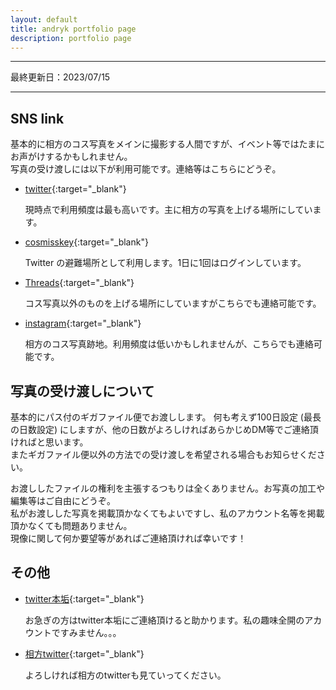 ```yaml
---
layout: default
title: andryk portfolio page
description: portfolio page
---
```


---------------------------

最終更新日：2023/07/15

---------------------------

## SNS link

基本的に相方のコス写真をメインに撮影する人間ですが、イベント等ではたまにお声がけするかもしれません。  
写真の受け渡しには以下が利用可能です。連絡等はこちらにどうぞ。

* [twitter](https://twitter.com/andrykph){:target="_blank"}

    現時点で利用頻度は最も高いです。主に相方の写真を上げる場所にしています。

* [cosmisskey](https://cosmisskey.cc/@andrykph){:target="_blank"}

    Twitter の避難場所として利用します。1日に1回はログインしています。

* [Threads](https://www.threads.net/@andrykph1){:target="_blank"}

    コス写真以外のものを上げる場所にしていますがこちらでも連絡可能です。

* [instagram](https://www.instagram.com/andrykph1/){:target="_blank"}

    相方のコス写真跡地。利用頻度は低いかもしれませんが、こちらでも連絡可能です。


## 写真の受け渡しについて

基本的にパス付のギガファイル便でお渡しします。
何も考えず100日設定 (最長の日数設定) にしますが、他の日数がよろしければあらかじめDM等でご連絡頂ければと思います。  
またギガファイル便以外の方法での受け渡しを希望される場合もお知らせください。

お渡ししたファイルの権利を主張するつもりは全くありません。お写真の加工や編集等はご自由にどうぞ。  
私がお渡しした写真を掲載頂かなくてもよいですし、私のアカウント名等を掲載頂かなくても問題ありません。  
現像に関して何か要望等があればご連絡頂ければ幸いです！


## その他

* [twitter本垢](https://twitter.com/mgandryk){:target="_blank"}

    お急ぎの方はtwitter本垢にご連絡頂けると助かります。私の趣味全開のアカウントですみません。。。

* [相方twitter](https://twitter.com/sirokuroandkiyu){:target="_blank"}

    よろしければ相方のtwitterも見ていってください。
